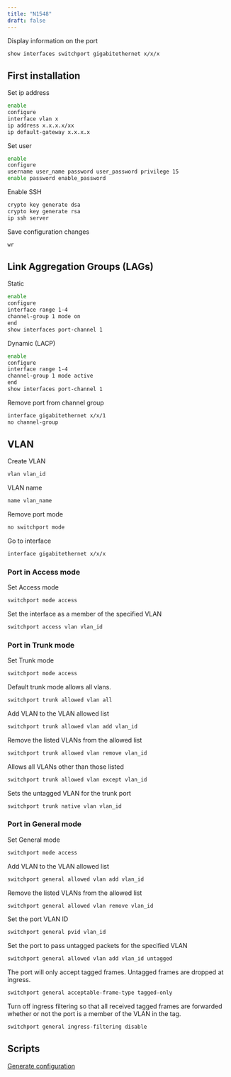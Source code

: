 ```yaml
---
title: "N1548"
draft: false
---
```


Display information on the port

```bash
show interfaces switchport gigabitethernet x/x/x
```

## First installation

Set ip address

```bash
enable
configure
interface vlan x
ip address x.x.x.x/xx
ip default-gateway x.x.x.x
```

Set user

```bash
enable
configure
username user_name password user_password privilege 15
enable password enable_password
```

Enable SSH

```bash
crypto key generate dsa
crypto key generate rsa
ip ssh server
```

Save configuration changes

```bash
wr
```

## Link Aggregation Groups (LAGs)

Static

```bash
enable
configure
interface range 1-4
channel-group 1 mode on
end
show interfaces port-channel 1
```

Dynamic (LACP)

```bash
enable
configure
interface range 1-4
channel-group 1 mode active
end
show interfaces port-channel 1
```

Remove port from channel group

```bash
interface gigabitethernet x/x/1
no channel-group
```

## VLAN

Create VLAN

```bash
vlan vlan_id
```

VLAN name

```bash
name vlan_name
```

Remove port mode

```bash
no switchport mode
```

Go to interface

```bash
interface gigabitethernet x/x/x
```

### Port in Access mode

Set Access mode

```bash
switchport mode access
```

Set the interface as a member of the specified VLAN

```bash
switchport access vlan vlan_id
```

### Port in Trunk mode

Set Trunk mode

```bash
switchport mode access
```

Default trunk mode allows all vlans.

```bash
switchport trunk allowed vlan all
```

Add VLAN to the VLAN allowed list

```bash
switchport trunk allowed vlan add vlan_id
```

Remove the listed VLANs from the allowed list

```bash
switchport trunk allowed vlan remove vlan_id
```

Allows all VLANs other than those listed

```bash
switchport trunk allowed vlan except vlan_id
```

Sets the untagged VLAN for the trunk port

```bash
switchport trunk native vlan vlan_id
```

### Port in General mode

Set General mode

```bash
switchport mode access
```

Add VLAN to the VLAN allowed list

```bash
switchport general allowed vlan add vlan_id
```

Remove the listed VLANs from the allowed list

```bash
switchport general allowed vlan remove vlan_id
```

Set the port VLAN ID

```bash
switchport general pvid vlan_id
```

Set the port to pass untagged packets for the specified VLAN

```bash
switchport general allowed vlan add vlan_id untagged
```

The port will only accept tagged frames. Untagged frames are dropped at ingress.

```bash
switchport general acceptable-frame-type tagged-only
```

Turn off ingress filtering so that all received tagged frames are forwarded whether or not the port is a member of the VLAN in the tag.

```bash
switchport general ingress-filtering disable
```

## Scripts

[Generate configuration](https://github.com/pgalonza/Notes-files/blob/main/dell/n1548/scripts/)
